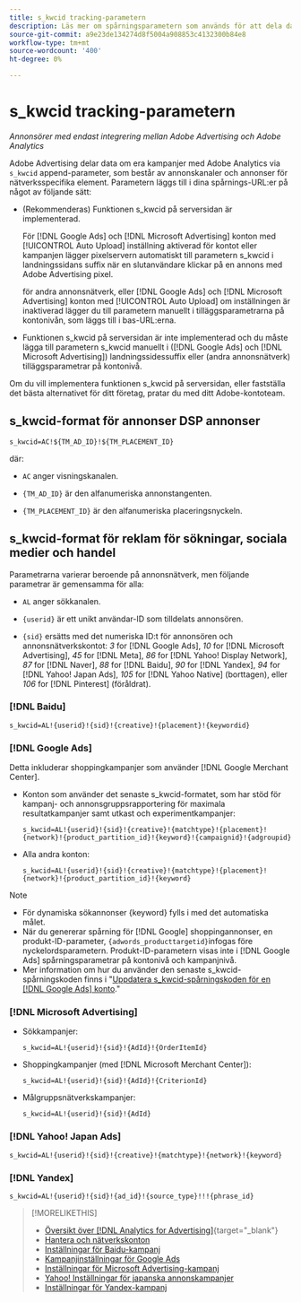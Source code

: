 ```yaml
---
title: s_kwcid tracking-parametern
description: Läs mer om spårningsparametern som används för att dela data från Adobe Advertising med Adobe Analytics.
source-git-commit: a9e23de134274d8f5004a908853c4132300b84e8
workflow-type: tm+mt
source-wordcount: '400'
ht-degree: 0%

---
```


# s_kwcid tracking-parametern

*Annonsörer med endast integrering mellan Adobe Advertising och Adobe Analytics*

<!-- Where should this go? It probably belongs in the Analytics integration chapter, but I'll need to fit it in/create context around it/explain more about implementation and how this works.  SPECIFICALLY, I'll need to update the second section that explains when/where to add the code for DSP clients. -->

Adobe Advertising delar data om era kampanjer med Adobe Analytics via `s_kwcid` append-parameter, som består av annonskanaler och annonser för nätverksspecifika element. Parametern läggs till i dina spårnings-URL:er på något av följande sätt:

* (Rekommenderas<!--; the only option for Advertising DSP-->) Funktionen s_kwcid på serversidan är implementerad.

  För [!DNL Google Ads] och [!DNL Microsoft Advertising] konton med [!UICONTROL Auto Upload] inställning aktiverad för kontot eller kampanjen lägger pixelservern automatiskt till parametern s_kwcid i landningssidans suffix när en slutanvändare klickar på en annons <!-- click a search ad or views a display ad --> med Adobe Advertising pixel.

  för andra annonsnätverk, eller [!DNL Google Ads] och [!DNL Microsoft Advertising] konton med [!UICONTROL Auto Upload] om inställningen är inaktiverad lägger du till parametern manuellt i tilläggsparametrarna på kontonivån, som läggs till i bas-URL:erna.

* <!-- (Search, Social, & Commerce only) -->Funktionen s_kwcid på serversidan är inte implementerad och du måste lägga till parametern s_kwcid manuellt i ([!DNL Google Ads] och [!DNL Microsoft Advertising]) landningssidessuffix eller (andra annonsnätverk) tilläggsparametrar på kontonivå.

Om du vill implementera funktionen s_kwcid på serversidan, eller fastställa det bästa alternativet för ditt företag, pratar du med ditt Adobe-kontoteam.

## s_kwcid-format för annonser DSP annonser

`s_kwcid=AC!${TM_AD_ID}!${TM_PLACEMENT_ID}`

där:

* `AC` anger visningskanalen.

* `{TM_AD_ID}` är den alfanumeriska annonstangenten.

* `{TM_PLACEMENT_ID}` är den alfanumeriska placeringsnyckeln.

## s_kwcid-format för reklam för sökningar, sociala medier och handel

Parametrarna varierar beroende på annonsnätverk, men följande parametrar är gemensamma för alla:

* `AL` anger sökkanalen. <!-- what about social/Facebook, and display ads on Google (like Gmail, YouTube)? -->

* `{userid}` är ett unikt användar-ID som tilldelats annonsören.

* `{sid}` ersätts med det numeriska ID:t för annonsören och annonsnätverkskontot: *3* for [!DNL Google Ads], *10* for [!DNL Microsoft Advertising], *45* for [!DNL Meta], *86* for [!DNL Yahoo! Display Network], *87* for [!DNL Naver], *88* for [!DNL Baidu], *90* for [!DNL Yandex], *94* for [!DNL Yahoo! Japan Ads], *105* for [!DNL Yahoo Native] (borttagen), eller *106* for [!DNL Pinterest] (föråldrat).

### [!DNL Baidu]

`s_kwcid=AL!{userid}!{sid}!{creative}!{placement}!{keywordid}`

### [!DNL Google Ads]

Detta inkluderar shoppingkampanjer som använder [!DNL Google Merchant Center].

* Konton som använder det senaste s_kwcid-formatet, som har stöd för kampanj- och annonsgruppsrapportering för maximala resultatkampanjer samt utkast och experimentkampanjer:

  `s_kwcid=AL!{userid}!{sid}!{creative}!{matchtype}!{placement}!{network}!{product_partition_id}!{keyword}!{campaignid}!{adgroupid}`

* Alla andra konton:

  `s_kwcid=AL!{userid}!{sid}!{creative}!{matchtype}!{placement}!{network}!{product_partition_id}!{keyword}`

>[!NOTE]
>
>* För dynamiska sökannonser {keyword} fylls i med det automatiska målet.
>* När du genererar spårning för [!DNL Google] shoppingannonser, en produkt-ID-parameter, `{adwords_producttargetid}`infogas före nyckelordsparametern. Produkt-ID-parametern visas inte i [!DNL Google Ads] spårningsparametrar på kontonivå och kampanjnivå.
>* Mer information om hur du använder den senaste s_kwcid-spårningskoden finns i &quot;[Uppdatera s_kwcid-spårningskoden för en [!DNL Google Ads] konto](/help/search-social-commerce/campaign-management/accounts/update-skwcid-google.md).&quot;

<!--

### [!DNL Meta]

`s_kwcid=AL!{userid}!{sid}!{{ad.id}}!{{campaign.id}}!{{adset.id}}`

where:

* `{{ad.id}}` is the unique numeric ID for the ad/creative.

* `{{campaign.id}}` is the unique ID for the campaign.

* `{{adset.id}}` is the unique ID for the ad set.

-->

### [!DNL Microsoft Advertising]

* Sökkampanjer:

  `s_kwcid=AL!{userid}!{sid}!{AdId}!{OrderItemId}`

* Shoppingkampanjer (med [!DNL Microsoft Merchant Center]):

  `s_kwcid=AL!{userid}!{sid}!{AdId}!{CriterionId}`

* Målgruppsnätverkskampanjer:

  `s_kwcid=AL!{userid}!{sid}!{AdId}`

### [!DNL Yahoo! Japan Ads]

`s_kwcid=AL!{userid}!{sid}!{creative}!{matchtype}!{network}!{keyword}`

### [!DNL Yandex]

`s_kwcid=AL!{userid}!{sid}!{ad_id}!{source_type}!!!{phrase_id}`

>[!MORELIKETHIS]
>
>* [Översikt över [!DNL Analytics for Advertising]](/help/integrations/analytics/overview.md){target="_blank"}
>* [Hantera och nätverkskonton](/help/search-social-commerce/campaign-management/accounts/ad-network-account-manage.md)
>* [Inställningar för Baidu-kampanj](/help/search-social-commerce/campaign-management/campaigns/campaign-settings-baidu.md)
>* [Kampanjinställningar för Google Ads](/help/search-social-commerce/campaign-management/campaigns/campaign-settings-google.md)
>* [Inställningar för Microsoft Advertising-kampanj](/help/search-social-commerce/campaign-management/campaigns/campaign-settings-microsoft.md)
>* [Yahoo! Inställningar för japanska annonskampanjer](/help/search-social-commerce/campaign-management/campaigns/campaign-settings-yahoo-japan.md)
>* [Inställningar för Yandex-kampanj](/help/search-social-commerce/campaign-management/campaigns/campaign-settings-yandex.md)
